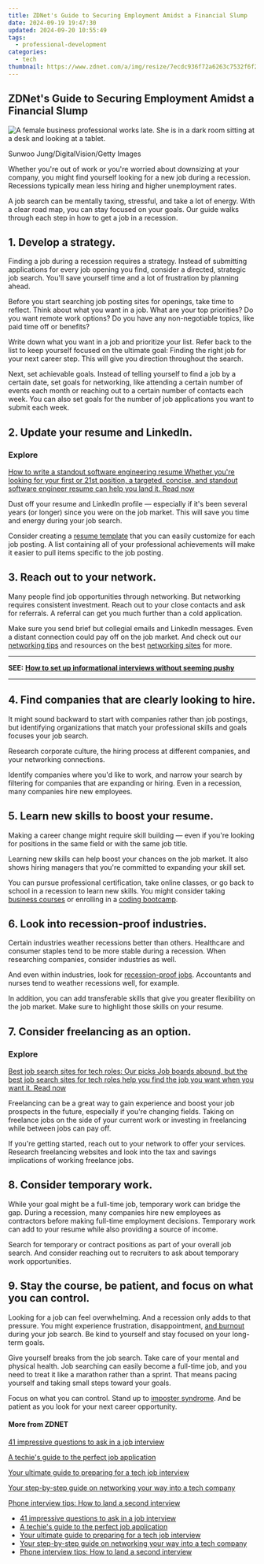 ```yaml
---
title: ZDNet's Guide to Securing Employment Amidst a Financial Slump
date: 2024-09-19 19:47:30
updated: 2024-09-20 10:55:49
tags:
  - professional-development
categories:
  - tech
thumbnail: https://www.zdnet.com/a/img/resize/7ecdc936f72a6263c7532f6f2ac2dc6cfb60a60c/2022/07/27/4e494572-0b67-41d0-99a8-ff982f269e1e/business-professional-working-at-night-using-tablet-job-search.jpg?width=278&height=156&fit=crop&auto=webp
---
```


## ZDNet's Guide to Securing Employment Amidst a Financial Slump

![A female business professional works late. She is in a dark room sitting at a desk and looking at a tablet.](https://www.zdnet.com/a/img/resize/4ef49c20dcdb6ff1198dbad81a9cf31b5b957534/2022/07/27/4e494572-0b67-41d0-99a8-ff982f269e1e/business-professional-working-at-night-using-tablet-job-search.jpg?auto=webp&width=1280)

Sunwoo Jung/DigitalVision/Getty Images

Whether you're out of work or you're worried about downsizing at your company, you might find yourself looking for a new job during a recession. Recessions typically mean less hiring and higher unemployment rates. 

A job search can be mentally taxing, stressful, and take a lot of energy. With a clear road map, you can stay focused on your goals. Our guide walks through each step in how to get a job in a recession.

## 1\. Develop a strategy.

Finding a job during a recession requires a strategy. Instead of submitting applications for every job opening you find, consider a directed, strategic job search. You'll save yourself time and a lot of frustration by planning ahead.

Before you start searching job posting sites for openings, take time to reflect. Think about what you want in a job. What are your top priorities? Do you want remote work options? Do you have any non-negotiable topics, like paid time off or benefits? 

Write down what you want in a job and prioritize your list. Refer back to the list to keep yourself focused on the ultimate goal: Finding the right job for your next career step. This will give you direction throughout the search.

Next, set achievable goals. Instead of telling yourself to find a job by a certain date, set goals for networking, like attending a certain number of events each month or reaching out to a certain number of contacts each week. You can also set goals for the number of job applications you want to submit each week. 

## 2\. Update your resume and LinkedIn.

### Explore

[How to write a standout software engineering resume Whether you're looking for your first or 21st position, a targeted, concise, and standout software engineer resume can help you land it.  Read now](https://www.zdnet.com/article/how-to-write-a-software-engineer-resume/)

Dust off your resume and LinkedIn profile — especially if it's been several years (or longer) since you were on the job market. This will save you time and energy during your job search.

Consider creating a [resume template](https://www.zdnet.com/education/professional-development/best-resume-templates/) that you can easily customize for each job posting. A list containing all of your professional achievements will make it easier to pull items specific to the job posting.

## 3\. Reach out to your network.

Many people find job opportunities through networking. But networking requires consistent investment. Reach out to your close contacts and ask for referrals. A referral can get you much further than a cold application. 

Make sure you send brief but collegial emails and LinkedIn messages. Even a distant connection could pay off on the job market. And check out our [networking tips](https://www.zdnet.com/education/professional-development/tech-company-networking-tips/) and resources on the best [networking sites](https://www.zdnet.com/education/professional-development/best-networking-sites-for-tech-professionals/) for more.

---

**SEE:** [**How to set up informational interviews without seeming pushy**](https://www.zdnet.com/education/professional-development/how-to-set-up-informational-interviews/)

---

## 4\. Find companies that are clearly looking to hire.

It might sound backward to start with companies rather than job postings, but identifying organizations that match your professional skills and goals focuses your job search. 

Research corporate culture, the hiring process at different companies, and your networking connections. 

Identify companies where you'd like to work, and narrow your search by filtering for companies that are expanding or hiring. Even in a recession, many companies hire new employees.

## 5\. Learn new skills to boost your resume.

Making a career change might require skill building — even if you're looking for positions in the same field or with the same job title. 

Learning new skills can help boost your chances on the job market. It also shows hiring managers that you're committed to expanding your skill set. 

You can pursue professional certification, take online classes, or go back to school in a recession to learn new skills. You might consider taking [business courses](https://www.zdnet.com/education/business-management/business-courses-overview/) or enrolling in a [coding bootcamp](https://www.zdnet.com/education/bootcamps/best-coding-bootcamp/).

## 6\. Look into recession-proof industries.

Certain industries weather recessions better than others. Healthcare and consumer staples tend to be more stable during a recession. When researching companies, consider industries as well. 

And even within industries, look for [recession-proof jobs](https://www.zdnet.com/education/recession-proof-jobs/). Accountants and nurses tend to weather recessions well, for example. 

In addition, you can add transferable skills that give you greater flexibility on the job market. Make sure to highlight those skills on your resume.

## 7\. Consider freelancing as an option.

### Explore

[Best job search sites for tech roles: Our picks Job boards abound, but the best job search sites for tech roles help you find the job you want when you want it.  Read now](https://www.zdnet.com/article/job-search-sites-for-tech/)

Freelancing can be a great way to gain experience and boost your job prospects in the future, especially if you're changing fields. Taking on freelance jobs on the side of your current work or investing in freelancing while between jobs can pay off.

If you're getting started, reach out to your network to offer your services. Research freelancing websites and look into the tax and savings implications of working freelance jobs. 

## 8\. Consider temporary work.

While your goal might be a full-time job, temporary work can bridge the gap. During a recession, many companies hire new employees as contractors before making full-time employment decisions. Temporary work can add to your resume while also providing a source of income.

Search for temporary or contract positions as part of your overall job search. And consider reaching out to recruiters to ask about temporary work opportunities.

## 9\. Stay the course, be patient, and focus on what you can control.

Looking for a job can feel overwhelming. And a recession only adds to that pressure. You might experience frustration, disappointment, [and burnout](https://www.zdnet.com/education/professional-development/how-to-avoid-burnout/) during your job search. Be kind to yourself and stay focused on your long-term goals.

Give yourself breaks from the job search. Take care of your mental and physical health. Job searching can easily become a full-time job, and you need to treat it like a marathon rather than a sprint. That means pacing yourself and taking small steps toward your goals.

Focus on what you can control. Stand up to [imposter syndrome](https://www.zdnet.com/education/professional-development/challenge-imposter-syndrome/). And be patient as you look for your next career opportunity.

#### More from **ZDNET**

[41 impressive questions to ask in a job interview](https://www.zdnet.com/article/questions-to-ask-in-an-interview/ "41 impressive questions to ask in a job interview")

[A techie's guide to the perfect job application](https://www.zdnet.com/article/tech-job-application-guide/ "A techie's guide to the perfect job application")

[Your ultimate guide to preparing for a tech job interview](https://www.zdnet.com/article/tech-job-interview-tips/ "Your ultimate guide to preparing for a tech job interview")

[Your step-by-step guide on networking your way into a tech company](https://www.zdnet.com/article/tech-company-networking-tips/ "Your step-by-step guide on networking your way into a tech company")

[Phone interview tips: How to land a second interview](https://www.zdnet.com/article/interview-tips-recent-grads/ "Phone interview tips: How to land a second interview")

* [41 impressive questions to ask in a job interview](https://www.zdnet.com/article/questions-to-ask-in-an-interview/ "41 impressive questions to ask in a job interview")
* [A techie's guide to the perfect job application](https://www.zdnet.com/article/tech-job-application-guide/ "A techie's guide to the perfect job application")
* [Your ultimate guide to preparing for a tech job interview](https://www.zdnet.com/article/tech-job-interview-tips/ "Your ultimate guide to preparing for a tech job interview")
* [Your step-by-step guide on networking your way into a tech company](https://www.zdnet.com/article/tech-company-networking-tips/ "Your step-by-step guide on networking your way into a tech company")
* [Phone interview tips: How to land a second interview](https://www.zdnet.com/article/interview-tips-recent-grads/ "Phone interview tips: How to land a second interview")

<ins class="adsbygoogle"
     style="display:block"
     data-ad-format="autorelaxed"
     data-ad-client="ca-pub-7571918770474297"
     data-ad-slot="1223367746"></ins>



<ins class="adsbygoogle"
     style="display:block"
     data-ad-client="ca-pub-7571918770474297"
     data-ad-slot="8358498916"
     data-ad-format="auto"
     data-full-width-responsive="true"></ins>
